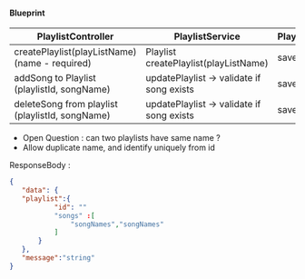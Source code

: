 #### Blueprint 

| PlaylistController                              | PlaylistService                            | PlaylistRepository |
|-------------------------------------------------|--------------------------------------------|--------------------|
| createPlaylist(playListName) (name - required)  | Playlist createPlaylist(playListName)      | save               |
| addSong to Playlist (playlistId, songName)      | updatePlaylist  -> validate if song exists | save               |
| deleteSong from playlist (playlistId, songName) | updatePlaylist -> validate if song exists  | save               |
									

- Open Question : can two playlists have same name ? 
 - Allow duplicate name, and identify uniquely from id
 
 
 ResponseBody : 
 
 ```json
 {
 	"data": {
 	"playlist":{
	 		"id": ""		
	 		"songs" :[
	 			"songNames","songNames"
	 		]
 		}
 	},
 	"message":"string"
 }
 
 ```
 